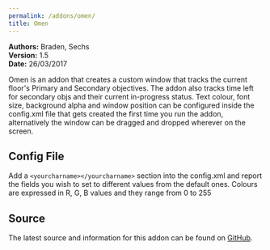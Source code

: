 ```yaml
---
permalink: /addons/omen/
title: Omen
---
```


**Authors:** Braden, Sechs<br>
**Version:** 1.5<br>
**Date:** 26/03/2017

Omen is an addon that creates a custom window that tracks the current floor's Primary and Secondary objectives.
The addon also tracks time left for secondary objs and their current in-progress status.
Text colour, font size, background alpha and window position can be configured inside the config.xml file that gets created the first time you run the addon, alternatively the window can be dragged and dropped wherever on the screen.

## Config File
Add a `<yourcharname></yourcharname>` section into the config.xml and report the fields you wish to set to different values from the default ones.
Colours are expressed in R, G, B values and they range from 0 to 255

## Source
The latest source and information for this addon can be found on [GitHub](https://github.com/Windower/Lua/tree/live/addons/Omen).